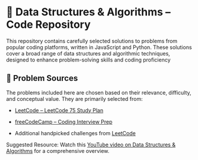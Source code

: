 # 📘 Data Structures & Algorithms – Code Repository

This repository contains carefully selected solutions to problems from popular coding platforms, written in JavaScript and Python. These solutions cover a broad range of data structures and algorithmic techniques, designed to enhance problem-solving skills and coding proficiency

## 🧠 Problem Sources

The problems included here are chosen based on their relevance, difficulty, and conceptual value. They are primarily selected from:

* [LeetCode – LeetCode 75 Study Plan](https://leetcode.com/studyplan/leetcode-75/)

* [freeCodeCamp – Coding Interview Prep](https://www.freecodecamp.org/learn/coding-interview-prep/)

* Additional handpicked challenges from [LeetCode](https://leetcode.com/)

Suggested Resource: Watch this [YouTube video on Data Structures & Algorithms](https://youtu.be/DsOPTtK_760) for a comprehensive overview.
